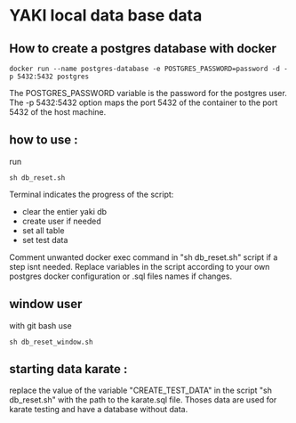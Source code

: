 # YAKI local data base data

## How to create a postgres database with docker

```
docker run --name postgres-database -e POSTGRES_PASSWORD=password -d -p 5432:5432 postgres
```

The POSTGRES_PASSWORD variable is the password for the postgres user. The -p 5432:5432 option maps the port 5432 of the container to the port 5432 of the host machine.

## how to use :

run

```
sh db_reset.sh
```

Terminal indicates the progress of the script:

- clear the entier yaki db
- create user if needed
- set all table
- set test data

Comment unwanted docker exec command in "sh db_reset.sh" script if a step isnt needed.
Replace variables in the script according to your own postgres docker configuration or .sql files names if changes.

## window user

with git bash use

```
sh db_reset_window.sh
```

## starting data karate :

replace the value of the variable "CREATE_TEST_DATA" in the script "sh db_reset.sh" with the path to the karate.sql file.
Thoses data are used for karate testing and have a database without data.
